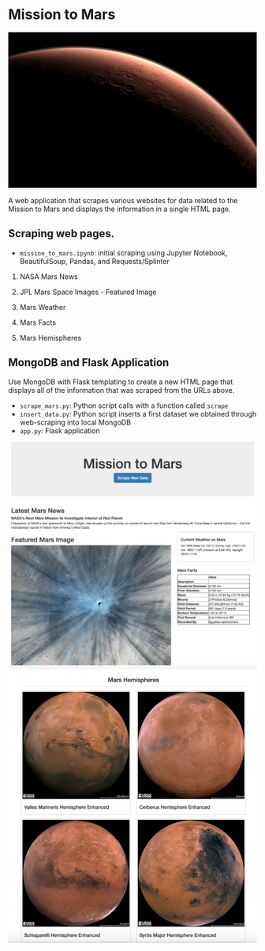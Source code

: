 # Mission to Mars

![mission_to_mars](Images/mission_to_mars.jpg)

A web application that scrapes various websites for data related to the Mission to Mars and displays the information in a single HTML page.

## Scraping web pages.

* `mission_to_mars.ipynb`: initial scraping using Jupyter Notebook, BeautifulSoup, Pandas, and Requests/Splinter

1. NASA Mars News

2. JPL Mars Space Images - Featured Image

3. Mars Weather

4. Mars Facts

5. Mars Hemispheres

## MongoDB and Flask Application

Use MongoDB with Flask templating to create a new HTML page that displays all of the information that was scraped from the URLs above.

* `scrape_mars.py`: Python script calls with a function called `scrape`
* `insert_data.py`: Python script inserts a first dataset we obtained through web-scraping into local MongoDB
* `app.py`: Flask application

![final_app_part1.png](Images/final_app_part1.png)
![final_app_part2.png](Images/final_app_part2.png)

